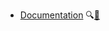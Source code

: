 * [Documentation](./documentation/)
  <trigger for="pop:documentation-preview">:mag:</trigger>[:scroll:](documentation/print.html)

<popover id="pop:documentation-preview" title="Documentation :mag:" placement="right">
  <div slot="content">
    <include src="preview.md" />
  </div>
</popover>
